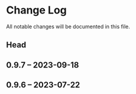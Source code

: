 # Change Log

All notable changes will be documented in this file.

## Head

## 0.9.7 &ndash; 2023-09-18

## 0.9.6 &ndash; 2023-07-22

